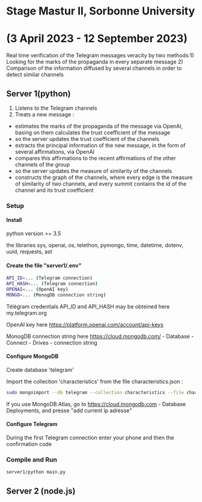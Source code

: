 # Stage Mastur II, Sorbonne University 
# (3 April 2023 - 12 September 2023)
Real time verification of the Telegram messages veracity by two methods:1) Looking for the marks of the propaganda in every separate message
2) Comparison of the information diffused by several channels in order to detect similar channels

## Server 1(python)
1) Listens to the Telegram channels
2) Treats a new message :
- estimates the marks of the propaganda of the message via OpenAI, basing on them calculates the trust coefficient of the message 
- so the server updates the trust coefficient of the channels
- extracts the principal information of the new message, in the form of several affirmations, via OpenAI
- compares this affirmations to the recent affirmations of the other channels of the group
- so the server updates the measure of similarity of the channels
- constructs the graph of the channels, where every edge is the measure of similarity of two channels, and every summit contains the id of the channel and its trust coefficient 
  
### Setup
#### Install 
python version >= 3.5 

the libraries sys, openai, os, telethon, pymongo, time, datetime, dotenv, uuid, requests, ast  
#### Create the file "server1/.env" 
```sh
API_ID=... (Telegram connection)
API_HASH=... (Telegram connection)
OPENAI=... (OpenAI key)
MONGO=... (MonogDB connection string)
```
Télégram credentials API_ID and API_HASH may be obteined here my.telegram.org

OpenAI key here https://platform.openai.com/account/api-keys

MonogDB connection string here https://cloud.mongodb.com/ - Database - Connect - Drives - connection string

#### Configure MongoDB

Create database 'telegram'

Import the collection 'characteristics' from the file characteristics.json :

```sh
sudo mongoimport --db telegram --collection characteristics --file characteristics.json
```
If you use MongoDB Atlas, go to https://cloud.mongodb.com - Database Deployments, and presse "add current ip adresse"

#### Configure Telegram
During the first Telegram connection enter your phone and then the confirmation code
### Compile and Run
```sh
server1/python main.py
```

## Server 2 (node.js)
